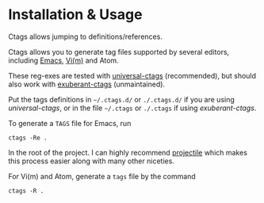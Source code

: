 # Installation & Usage
Ctags allows jumping to definitions/references. 

Ctags allows you to generate tag files supported by several editors, including [Emacs](https://www.gnu.org/software/emacs/manual/html_node/emacs/Xref.html#Xref), [Vi(m)](https://vim.fandom.com/wiki/Browsing_programs_with_tags) and Atom.

These reg-exes are tested with [universal-ctags](https://github.com/universal-ctags/ctags) (recommended), but should also work with [exuberant-ctags](http://ctags.sourceforge.net/) (unmaintained).

Put the tags definitions in `~/.ctags.d/` or `./.ctags.d/` if you are using *universal-ctags*, or in the file `~/.ctags` or `./.ctags` if using *exuberant-ctags*.

To generate a `TAGS` file for Emacs, run

```
ctags -Re .
```

In the root of the project. I can highly recommend [projectile](https://docs.projectile.mx/en/latest/) which makes this process easier along with many other niceties.

For Vi(m) and Atom, generate a `tags` file by the command

```
ctags -R .
```
